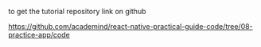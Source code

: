 to get the tutorial repository link on github

https://github.com/academind/react-native-practical-guide-code/tree/08-practice-app/code